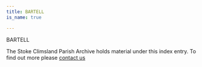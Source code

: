 ```yaml
---
title: BARTELL
is_name: true

---
```


BARTELL


The Stoke Climsland Parish Archive holds material under this index entry. To find out more please [contact us](/contact/)
